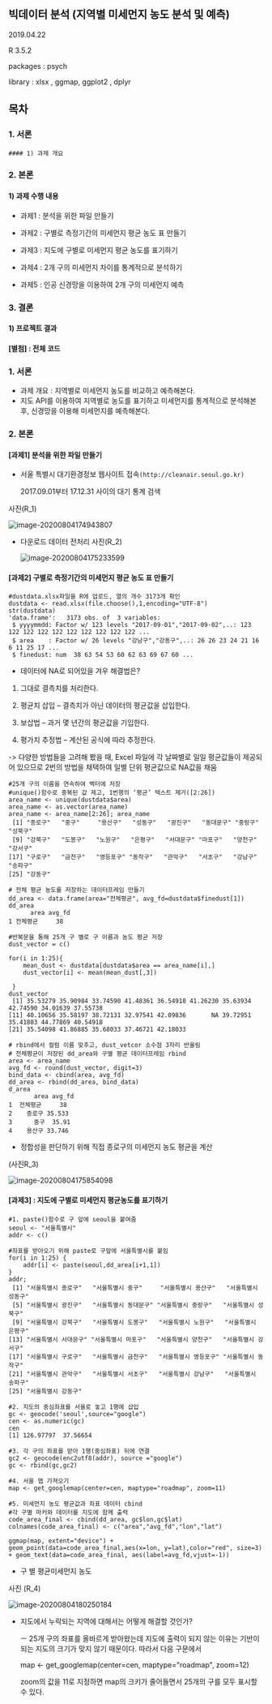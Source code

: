 ## 빅데이터 분석  (지역별 미세먼지 농도 분석 및 예측)

2019.04.22

R 3.5.2 

packages : psych 

library : xlsx , ggmap, ggplot2 , dplyr 



## 목차

### 1. 서론

	#### 1) 과제 개요 



### 2. 본론

#### 1) 과제 수행 내용

* 과제1 : 분석을 위한 파일 만들기

* 과제2 : 구별로 측정기간의 미세먼지 평균 농도 표 만들기

* 과제3 : 지도에 구별로 미세먼지 평균 농도를 표기하기

* 과제4 : 2개 구의 미세먼지 차이를 통계적으로 분석하기

* 과제5 : 인공 신경망을 이용하여 2개 구의 미세먼지 예측



### 3. 결론

#### 1) 프로젝트 결과

####  [별첨] : 전체 코드



### 1. 서론

* 과제 개요 : 지역별로 미세먼지 농도를 비교하고 예측해본다.
* 지도 API를 이용하여 지역별로 농도를 표기하고 미세먼지를 통계적으로 분석해본 후, 신경망을 이용해 미세먼지를 예측해본다.



### 2. 본론

#### [과제1] 분석을 위한 파일 만들기

- 서울 특별시 대기환경정보 웹사이트 접속`(http://cleanair.seoul.go.kr)`

  2017.09.01부터 17.12.31 사이의 대기 통계 검색

사진(R_1)

![image-20200804174943807](C:\Users\cjfgml123\AppData\Roaming\Typora\typora-user-images\R_1.png)



- 다운로드 데이터 전처리 사진(R_2)

  ![image-20200804175233599](C:\Users\cjfgml123\AppData\Roaming\Typora\typora-user-images\R_2.png)

  

#### [과제2] **구별로 측정기간의 미세먼지 평균 농도 표 만들기** 

```
#dustdata.xlsx파일을 R에 업로드, 열의 개수 3173개 확인
dustdata <- read.xlsx(file.choose(),1,encoding="UTF-8")
str(dustdata)
'data.frame':	3173 obs. of  3 variables:
 $ yyyymmdd: Factor w/ 123 levels "2017-09-01","2017-09-02",..: 123 122 122 122 122 122 122 122 122 122 ...
 $ area    : Factor w/ 26 levels "강남구","강동구",..: 26 26 23 24 21 16 6 11 25 17 ...
 $ finedust: num  38 63 54 53 60 62 63 69 67 60 ...

```



- 데이터에 NA로 되어있을 겨우 해결법은? 

1. 그대로 결측치를 처리한다.  

2.  평균치 삽입 – 결측치가 아닌 데이터의  평균값을 삽입한다.  

3.  보삽법 – 과거 몇 년간의 평균값을  기입한다.  

4.  평가치 추정법 – 계산된 공식에 따라  추정한다. 

   -> 다양한 방법들을 고려해 봤을 때, Excel 파일에  각 날짜별로 일일 평균값들이 제공되어 있으므로 2번의 방법을 채택하여 일별 단위 평균값으로 NA값을 채움  



```
#25개 구의 이름을 연속하여 벡터에 저장
#unique()함수로 중복된 값 제고, 1번행의 ‘평균’ 텍스트 제거([2:26])
area_name <- unique(dustdata$area)
area_name <- as.vector(area_name)
area_name <- area_name[2:26]; area_name
 [1] "종로구"   "중구"     "용산구"   "성동구"   "광진구"   "동대문구" "중랑구"   "성북구"  
 [9] "강북구"   "도봉구"   "노원구"   "은평구"   "서대문구" "마포구"   "양천구"   "강서구"  
[17] "구로구"   "금천구"   "영등포구" "동작구"   "관악구"   "서초구"   "강남구"   "송파구"  
[25] "강동구"
```



```
# 전체 평균 농도를 저장하는 데이터프레임 만들기
dd_area <- data.frame(area="전체평균", avg_fd=dustdata$finedust[1])
dd_area
      area avg_fd
1 전체평균     38
```



```
#반복문을 통해 25개 구 별로 구 이름과 농도 평균 저장
dust_vector = c()
 
for(i in 1:25){
    mean_dust <- dustdata[dustdata$area == area_name[i],]
    dust_vector[i] <- mean(mean_dust[,3])
    
 }
dust_vector
 [1] 35.53279 35.90984 33.74590 41.48361 36.54918 41.26230 35.63934 42.74590 34.01639 37.55738
[11] 40.10656 35.58197 38.72131 32.97541 42.09836       NA 39.72951 35.41803 44.77869 40.54918
[21] 35.54098 41.86885 35.68033 37.46721 42.18033

# rbind에서 컬럼 이름 맞추고, dust_vetcor 소수점 3자리 반올림
# 전체평균이 저장된 dd_area와 구별 평균 데이터프레임 rbind
area <- area_name
avg_fd <- round(dust_vector, digit=3)
bind_data <- cbind(area, avg_fd)
dd_area <- rbind(dd_area, bind_data)
d_area
       area avg_fd
1  전체평균     38
2    종로구 35.533
3      중구  35.91
4    용산구 33.746
```

- 정합성을 판단하기 위해 직접 종로구의 미세먼지 농도 평균을 계산 

(사진R_3)

![image-20200804175854098](C:\Users\cjfgml123\AppData\Roaming\Typora\typora-user-images\R_3.png)



#### [과제3] : 지도에 구별로 미세먼지 평균농도를 표기하기

```
#1. paste()함수로 구 앞에 seoul을 붙여줌
seoul <- "서울특별시"
addr <- c()

#좌표를 받아오기 위해 paste로 구앞에 서울특별시를 붙임
for(i in 1:25) {
 	addr[i] <- paste(seoul,dd_area[i+1,1])
}
addr;
 [1] "서울특별시 종로구"   "서울특별시 중구"     "서울특별시 용산구"   "서울특별시 성동구"  
 [5] "서울특별시 광진구"   "서울특별시 동대문구" "서울특별시 중랑구"   "서울특별시 성북구"  
 [9] "서울특별시 강북구"   "서울특별시 도봉구"   "서울특별시 노원구"   "서울특별시 은평구"  
[13] "서울특별시 서대문구" "서울특별시 마포구"   "서울특별시 양천구"   "서울특별시 강서구"  
[17] "서울특별시 구로구"   "서울특별시 금천구"   "서울특별시 영등포구" "서울특별시 동작구"  
[21] "서울특별시 관악구"   "서울특별시 서초구"   "서울특별시 강남구"   "서울특별시 송파구"  
[25] "서울특별시 강동구"
```



```
#2. 지도의 중심좌표를 서울로 놓고 1행에 삽입
gc <- geocode('seoul',source="google")
cen <- as.numeric(gc)
cen
[1] 126.97797  37.56654
```



```
#3. 각 구의 좌표를 받아 1행(중심좌표) 뒤에 연결
gc2 <- geocode(enc2utf8(addr), source ="google")
gc <- rbind(gc,gc2)
```



```
#4. 서울 맵 가져오기
map <- get_googlemap(center=cen, maptype="roadmap", zoom=11)
```



```
#5. 미세먼지 농도 평균값과 좌표 데이터 cbind 
#각 구별 마커와 데이터를 지도에 함께 출력
code_area_final <- cbind(dd_area, gc$lon,gc$lat)
colnames(code_area_final) <- c("area","avg_fd","lon","lat")

ggmap(map, extent="device") + geom_point(data=code_area_final,aes(x=lon, y=lat),color="red", size=3) + geom_text(data=code_area_final, aes(label=avg_fd,vjust=-1))
```



- 구 별 평균미세먼지 농도

사진 (R_4)

![image-20200804180250184](C:\Users\cjfgml123\AppData\Roaming\Typora\typora-user-images\R_4.png)

- 지도에서 누락되는 지역에 대해서는 어떻게 해결할 것인가?

  ㅡ 25개 구의 좌표를 올바르게 받아왔는데 지도에 출력이 되지 않는 이유는 기반이 되는 지도의 크기가 맞지 않기 때문이다. 따라서 다음 구문에서 

  map <- get_googlemap(center=cen, maptype="roadmap", zoom=12)

  zoom의 값을 11로 지정하면 map의 크키가 줄어들면서 25개의 구를 모두 표시할 수 있다.



